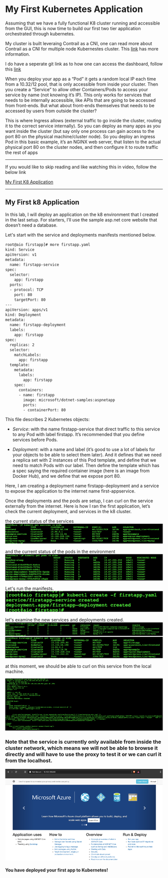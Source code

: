 # My First Kubernetes Application

Assuming that we have a fully functional K8 cluster running and accessible from the GUI, this is now time to build our first two tier application orchestrated through kubernetes. 

My cluster is built leveraing Contrail as a CNI, one can read more about Contrail as a CNI for multiple node Kubernestes cluster.
This [link](https://kubernetes.io/docs/concepts/cluster-administration/networking/#contrail--tungsten-fabric) has more information.

I do have a seperate git link as to how one can access the dashboard, follow this [link](https://github.com/sasfar/kubernetes-Dashboard)


When you deploy your app as a “Pod” it gets a random local IP each time from a 10.32/12 pool, that is only accessible from inside your cluster. Then you create a “Service” to allow other Containers/Pods to access your service by name (not knowing it’s IP). This only works for services that needs to be internally accessible, like APIs that are going to be accessed from front-ends. But what about front-ends themselves that needs to be accessed by users from outside the cluster?

This is where Ingress allows (external traffic to go inside the cluster, routing it to the correct service internally). So you can deploy as many apps as you want inside the cluster (but say only one process can gain access to the port 80 on the physical machine/cluster node). So you deploy an ingress Pod in this basic example, it’s an NGINX web server, that listen to the actual physical port 80 on the cluster nodes, and then configure it to route traffic the rest of apps

---
If you would like to skip reading and like watching this in video, follow the below link

[My First K8 Application ](https://youtu.be/SzT4l1PPV8Q)

---

## My First k8 Application

In this lab, I will deploy an application on the k8 environment that I created in the last setup. For starters, I’ll use the sample asp.net core website that doesn’t need a database. 

Let's start with the service and deployments manifests mentioned below.

~~~
root@aio firstapp]# more firstapp.yaml 
kind: Service
apiVersion: v1
metadata:
  name: firstapp-service
spec:
  selector:
    app: firstapp
  ports:
  - protocol: TCP
    port: 80
    targetPort: 80
---
apiVersion: apps/v1
kind: Deployment
metadata:
  name: firstapp-deployment
  labels:
    app: firstapp
spec:
  replicas: 2
  selector:
    matchLabels:
      app: firstapp
  template:
    metadata:
      labels:
        app: firstapp
    spec:
      containers:
      - name: firstapp
        image: microsoft/dotnet-samples:aspnetapp
        ports:
        - containerPort: 80
~~~


This file describes 2 Kubernetes objects:
* *Service*: with the name firstapp-service that direct traffic to this service to any Pod with label firstapp. It’s recommended that you define services before Pods.

* *Deployment*: with a name and label (it’s good to use a lot of labels for your objects to be able to select them later). And it defines that we need a replica set with 2 instances of this Pod template, and define that we need to match Pods with our label. Then define the template which has a spec saying the required container image (here is an image from Docker Hub), and we define that we expose port 80.



Here, I am creating a deployment name firstapp-deployment and a service to expose the application to the internet name first-appservice. 

Once the deployments and the pods are setup, I can curl on the service externally from the internet. Here is how I ran the first application, let’s check the current deployment, and services in the k8 cluster.

the current status of the services
![](images/Picture1.png)

and the current status of the pods in the environment
![](images/Picture2.png)

Let's run the manifests.
![](images/Picture5.png)

let's examine the new services and deployments created.
![](images/Picture6.png)
![](images/Picture7.png)

at this moment, we should be able to curl on this service from the local machine.

![](images/Picture8.png)


### Note that the service is currently only available from inside the cluster network, which means we will not be able to browse it directly and will have to use the proxy to test it or we can curl it from the localhost.

![](images/Picture9.png)


#### You have deployed your first app to Kubernetes!